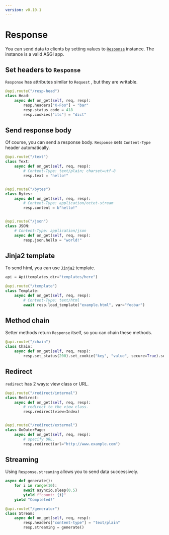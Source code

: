```yaml
---
version: v0.10.1
---
```


# Response

You can send data to clients by setting values to [`Response`](api/models/http-py.md#Response) instance. The instance is a valid ASGI app.

## Set headers to `Response`

`Response` has attributes similar to `Request` , but they are writable.

```python
@api.route("/resp-head")
class Head:
    async def on_get(self, req, resp):
        resp.headers["X-Foo"] = "bar"
        resp.status_code = 418
        resp.cookies["its"] = "dict"

```

## Send response body

Of course, you can send a response body. `Response` sets `Content-Type` header automatically.

```python
@api.route("/text")
class Text:
    async def on_get(self, req, resp):
        # Content-Type: text/plain; charset=utf-8
        resp.text = "hello!"


@api.route("/bytes")
class Bytes:
    async def on_get(self, req, resp):
        # Content-Type: application/octet-stream
        resp.content = b"hello!"


@api.route("/json")
class JSON:
    # Content-Type: application/json
    async def on_get(self, req, resp):
        resp.json.hello = "world!"

```

## Jinja2 template

To send html, you can use [`Jinja2`](https://github.com/pallets/jinja/) template.

```python
api = Api(templates_dir="templates/here")

@api.route("/template")
class Template:
    async def on_get(self, req, resp):
        # Content-Type: text/html
        await resp.load_template("example.html", var="foobar")

```

## Method chain

Setter methods return `Response` itself, so you can chain these methods.

```python
@api.route("/chain")
class Chain:
    async def on_get(self, req, resp):
        resp.set_status(200).set_cookie("key", "value", secure=True).set_text("long chain!").set_header("X-somehead", "value")

```

## Redirect

`redirect` has 2 ways: view class or URL.

```python
@api.route("/redirect/internal")
class Redirect:
    async def on_get(self, req, resp):
        # redirect to the view class.
        resp.redirect(view=Index)


@api.route("/redirect/external")
class GoOuterPage:
    async def on_get(self, req, resp):
        # specify URL.
        resp.redirect(url="http://www.example.com")

```

## Streaming

Using `Response.streaming` allows you to send data successively.

```python
async def generate():
    for i in range(10):
        await asyncio.sleep(0.5)
        yield f"count: {i}"
    yield "Completed!"

@api.route("/generator")
class Stream:
    async def on_get(self, req, resp):
        resp.headers["content-type"] = "text/plain"
        resp.streaming = generate()

```
